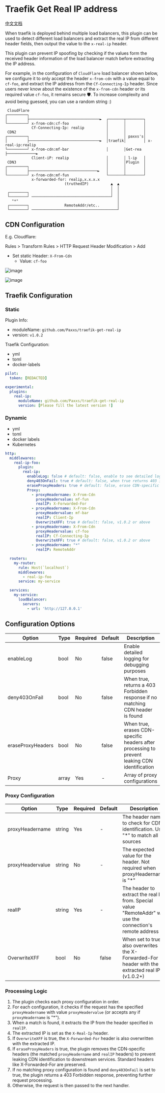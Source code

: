 # Traefik Get Real IP address

[中文文档](README.cn.md)

<!-- cspell:words traefik middlewares proxyHeadername proxyHeadervalue Kubernetes -->

When traefik is deployed behind multiple load balancers, this plugin can be used to detect different load balancers and extract the real IP from different header fields, then output the value to the `x-real-ip` header.

This plugin can prevent IP spoofing by checking if the values form the received header information of the load balancer match before extracting the IP address.

For example, in the configuration of `CloudFlare` load balancer shown below, we configure it to only accept the header `x-from-cdn` with a value equal to `cf-foo`, and extract the IP address from the `Cf-Connecting-Ip` header. Since users never know about the existence of the `x-from-cdn` header or its required value `cf-foo`, it remains secure 🛡️. To increase complexity and avoid being guessed, you can use a random string :)

```
 CloudFlare
┌─────────┐
│         ├────────────────────────────────►  ┌───────┬────────┐
└─────────┘ x-from-cdn:cf-foo                 │       │        │
            Cf-Connecting-Ip: realip          │       │        │
 CDN2                                         │       │        │
┌─────────┐                                   │       │ paxxs's│
│         ├────────────────────────────────►  │traefik│        │ x-real-ip:realip
└─────────┘ x-from-cdn:mf-bar                 │       │Get-rea ├─────────────►
            Client-iP: realip                 │       │ l-ip   │
 CDN3                                         │       │Plugin  │
┌─────────┐                                   │       │        │
│         ├───────────────────────────────►   │       │        │
└─────────┘ x-from-cdn:mf-fun                 └───────┴────────┘
            x-forwarded-for: realip,x.x.x.x
                           (truthedIP)          ▲  ▲
                                                │  │
 ┌────────┐                                     │  │
 └────────┘ ────────────────────────────────────┘  │
   "*"                                             │
 ┌────────┐                RemoteAddr/etc..        │
 └────────┘ ───────────────────────────────────────┘
```

## CDN Configuration

E.g. Cloudflare:

Rules > Transform Rules > HTTP Request Header Modification > Add
- Set static Header: `X-From-Cdn`
  - Value: `cf-foo`

![image](https://user-images.githubusercontent.com/10364775/164590908-43edab8a-cdc8-4d4c-abd6-542b6c798f3b.png)

![image](https://user-images.githubusercontent.com/10364775/164591134-4dd2fc97-cd0e-4deb-8fe3-bcd4555ebbde.png)

## Traefik Configuration
### Static

Plugin Info:
- moduleName: `github.com/Paxxs/traefik-get-real-ip`
- version: `v1.0.2`

Traefik Configuration:
- yml
- toml
- docker-labels

```yml
pilot:
  token: [REDACTED]

experimental:
  plugins:
    real-ip:
      moduleName: github.com/Paxxs/traefik-get-real-ip
      version: [Please fill the latest version !]
```

### Dynamic

- yml
- toml
- docker labels
- Kubernetes

```yml
http:
  middlewares:
    real-ip-foo:
      plugin:
        real-ip:
          enableLog: false # default: false, enable to see detailed logs
          deny403OnFail: true # default: false, when true returns 403 if no matching CDN header found
          eraseProxyHeaders: true # default: false, erase CDN-specific headers after processing
          Proxy:
            - proxyHeadername: X-From-Cdn
              proxyHeadervalue: mf-fun
              realIP: X-Forwarded-For
            - proxyHeadername: X-From-Cdn
              proxyHeadervalue: mf-bar
              realIP: Client-Ip
              OverwriteXFF: true # default: false, v1.0.2 or above
            - proxyHeadername: X-From-Cdn
              proxyHeadervalue: cf-foo
              realIP: Cf-Connecting-Ip
              OverwriteXFF: true # default: false, v1.0.2 or above
            - proxyHeadername: "*"
              realIP: RemoteAddr

  routers:
    my-router:
      rule: Host(`localhost`)
      middlewares:
        - real-ip-foo
      service: my-service

  services:
    my-service:
      loadBalancer:
        servers:
          - url: 'http://127.0.0.1'
```

## Configuration Options

| Option            | Type   | Required | Default | Description                                                 |
|-------------------|--------|----------|---------|-------------------------------------------------------------|
| enableLog         | bool   | No       | false   | Enable detailed logging for debugging purposes              |
| deny403OnFail     | bool   | No       | false   | When true, returns a 403 Forbidden response if no matching CDN header is found |
| eraseProxyHeaders | bool   | No       | false   | When true, erases CDN-specific headers after processing to prevent leaking CDN identification |
| Proxy             | array  | Yes      | -       | Array of proxy configurations                               |

### Proxy Configuration

| Option           | Type   | Required | Default | Description                                                 |
|------------------|--------|----------|---------|-------------------------------------------------------------|
| proxyHeadername  | string | Yes      | -       | The header name to check for CDN identification. Use "*" to match all sources |
| proxyHeadervalue | string | No       | -       | The expected value for the header. Not required when proxyHeadername is "*" |
| realIP           | string | Yes      | -       | The header to extract the real IP from. Special value "RemoteAddr" will use the connection's remote address |
| OverwriteXFF     | bool   | No       | false   | When set to true, also overwrites the X-Forwarded-For header with the extracted real IP (v1.0.2+) |

### Processing Logic

1. The plugin checks each proxy configuration in order.
2. For each configuration, it checks if the request has the specified `proxyHeadername` with value `proxyHeadervalue` (or accepts any if `proxyHeadername` is "*").
3. When a match is found, it extracts the IP from the header specified in `realIP`.
4. The extracted IP is set as the `X-Real-Ip` header.
5. If `OverwriteXFF` is true, the `X-Forwarded-For` header is also overwritten with the extracted IP.
6. If `eraseProxyHeaders` is true, the plugin removes the CDN-specific headers (the matched `proxyHeadername` and `realIP` headers) to prevent leaking CDN identification to downstream services. Standard headers like X-Forwarded-For are preserved.
7. If no matching proxy configuration is found and `deny403OnFail` is set to true, the plugin returns a 403 Forbidden response, preventing further request processing.
8. Otherwise, the request is then passed to the next handler.
